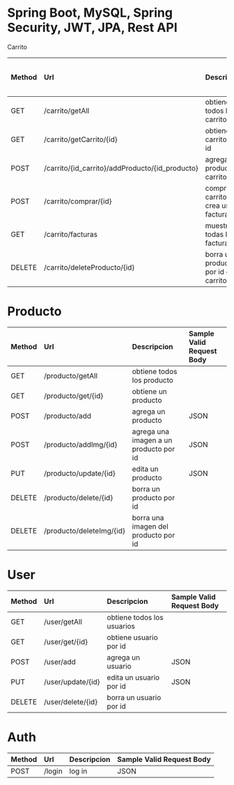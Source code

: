 <h1>Spring Boot, MySQL, Spring Security, JWT, JPA, Rest API</h1>
<p></p>

<p>Carrito</p>

| Method   | Url        | Descripcion | Sample Valid Request Body|
|:---------|:-----------|:-----------|:---------|
| GET | /carrito/getAll | obtiene todos los carritos |  |
| GET | /carrito/getCarrito/{id} | obtiene carrito por id |  |
| POST | /carrito/{id_carrito}/addProducto/{id_producto} | agrega producto al carrito | JSON |
| POST | /carrito/comprar/{id} | compra el carrito y crea un factura | JSON |
| GET | /carrito/facturas | muestra todas las facturas |  |
| DELETE | /carrito/deleteProducto/{id} | borra un producto por id del carrito |  |

# Producto
| Method   | Url        | Descripcion | Sample Valid Request Body|
|:---------|:-----------|:-----------|:---------|
| GET | /producto/getAll | obtiene todos los producto |  |
| GET | /producto/get/{id} | obtiene un producto |  |
| POST | /producto/add | agrega un producto | JSON |
| POST | /producto/addImg/{id} | agrega una imagen a un producto por id | JSON |
| PUT | /producto/update/{id} | edita un producto | JSON |
| DELETE | /producto/delete/{id} | borra un producto por id |  |
| DELETE | /producto/deleteImg/{id} | borra una imagen del producto por id |  |

# User
| Method   | Url        | Descripcion | Sample Valid Request Body|
|:---------|:-----------|:-----------|:---------|
| GET | /user/getAll | obtiene todos los usuarios |  |
| GET | /user/get/{id} | obtiene usuario por id |  |
| POST | /user/add | agrega un usuario | JSON  |
| PUT | /user/update/{id} | edita un usuario por id | JSON |
| DELETE | /user/delete/{id} | borra un usuario por id |  |

# Auth
| Method   | Url        | Descripcion | Sample Valid Request Body|
|:---------|:-----------|:-----------|:---------|
| POST | /login | log in | JSON |
